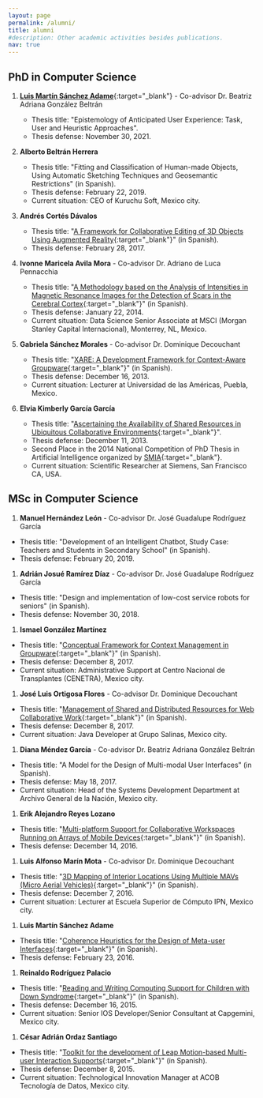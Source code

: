 ```yaml
---
layout: page
permalink: /alumni/
title: alumni
#description: Other academic activities besides publications.
nav: true
---
```


## PhD in Computer Science

1. [**Luis Martín Sánchez Adame**](https://mexchi.com/){:target="_blank"} - Co-advisor Dr. Beatriz Adriana González Beltrán
   - Thesis title: "Epistemology of Anticipated User Experience: Task, User and Heuristic Approaches".
   - Thesis defense: November 30, 2021.

1. **Alberto Beltrán Herrera**
   - Thesis title: "Fitting and Classification of Human-made Objects, Using Automatic Sketching Techniques and Geosemantic Restrictions" (in Spanish).
   - Thesis defense: February 22, 2019.
   - Current situation: CEO of Kuruchu Soft, Mexico city.

1. **Andrés Cortés Dávalos**
   - Thesis title: "[A Framework for Collaborative Editing of 3D Objects Using Augmented Reality](https://www.cs.cinvestav.mx/tesisgraduados/2017/ResumenAndresCortes.html){:target="_blank"}" (in Spanish).
   - Thesis defense: February 28, 2017.

1. **Ivonne Maricela Avila Mora** - Co-advisor Dr. Adriano de Luca Pennacchia
   - Thesis title: "[A Methodology based on the Analysis of Intensities in Magnetic Resonance Images for the Detection of Scars in the Cerebral Cortex](https://www.cs.cinvestav.mx/tesisgraduados/2014/resumenIvonneAvila.html){:target="_blank"}" (in Spanish).
   - Thesis defense: January 22, 2014.
   - Current situation: Data Science Senior Associate at MSCI (Morgan Stanley Capital Internacional), Monterrey, NL, Mexico.

1. **Gabriela Sánchez Morales** - Co-advisor Dr. Dominique Decouchant
   - Thesis title: "[XARE: A Development Framework for Context-Aware Groupware](https://www.cs.cinvestav.mx/tesisgraduados/2013/resumenGabrielaSanchez.html){:target="_blank"}" (in Spanish).
   - Thesis defense: December 16, 2013.
   - Current situation: Lecturer at Universidad de las Américas, Puebla, Mexico.

1. **Elvia Kimberly García García**
   - Thesis title: "[Ascertaining the Availability of Shared Resources in Ubiquitous Collaborative Environments](https://www.cs.cinvestav.mx/tesisgraduados/2013/resumenElviaGarcia.html){:target="_blank"}".
   - Thesis defense: December 11, 2013.
    - Second Place in the 2014 National Competition of PhD Thesis in Artificial Intelligence organized by [SMIA](http://smia.mx/){:target="_blank"}.
   - Current situation: Scientific Researcher at Siemens, San Francisco CA, USA.

## MSc in Computer Science

1. **Manuel Hernández León** - Co-advisor Dr. José Guadalupe Rodríguez García
  - Thesis title: "Development of an Intelligent Chatbot, Study Case: Teachers and Students in Secondary School" (in Spanish).
  - Thesis defense: February 20, 2019.

1. **Adrián Josué Ramírez Díaz** - Co-advisor Dr. José Guadalupe Rodríguez García
  - Thesis title: "Design and implementation of low-cost service robots for seniors" (in Spanish).
  - Thesis defense: November 30, 2018.

1. **Ismael González Martínez**
  - Thesis title: "[Conceptual Framework for Context Management in Groupware](https://www.cs.cinvestav.mx/tesisgraduados/2017/resumenIsmaelMtez.html){:target="_blank"}" (in Spanish).
  - Thesis defense: December 8, 2017.
  - Current situation: Administrative Support at Centro Nacional de Transplantes (CENETRA), Mexico city.

1. **José Luis Ortigosa Flores** - Co-advisor Dr. Dominique Decouchant
  - Thesis title: "[Management of Shared and Distributed Resources for Web Collaborative Work](https://www.cs.cinvestav.mx/tesisgraduados/2017/resumenJoseOrtigosa.html){:target="_blank"}" (in Spanish).
  - Thesis defense: December 8, 2017.
  - Current situation: Java Developer at Grupo Salinas, Mexico city.

1. **Diana Méndez García** - Co-advisor Dr. Beatriz Adriana González Beltrán
  - Thesis title: "A Model for the Design of Multi-modal User Interfaces" (in Spanish).
  - Thesis defense: May 18, 2017.
  - Current situation: Head of the Systems Development Department at Archivo General de la Nación, Mexico city.

1. **Erik Alejandro Reyes Lozano**
  - Thesis title: "[Multi-platform Support for Collaborative Workspaces Running on Arrays of Mobile Devices](https://www.cs.cinvestav.mx/tesisgraduados/2016/ResumenErikReyes.html){:target="_blank"}" (in Spanish).
  - Thesis defense: December 14, 2016.

1. **Luis Alfonso Marín Mota** - Co-advisor Dr. Dominique Decouchant
  - Thesis title: "[3D Mapping of Interior Locations Using Multiple MAVs (Micro Aerial Vehicles)](https://www.cs.cinvestav.mx/tesisgraduados/2016/ResumenLuisMarin.html){:target="_blank"}" (in Spanish).
  - Thesis defense: December 7, 2016.
  - Current situation: Lecturer at Escuela Superior de Cómputo IPN, Mexico city.

1. **Luis Martín Sánchez Adame**
  - Thesis title: "[Coherence Heuristics for the Design of Meta-user Interfaces](https://www.cs.cinvestav.mx/tesisgraduados/2016/ResumenLuisSanchez.html){:target="_blank"}" (in Spanish).
  - Thesis defense: February 23, 2016.

1. **Reinaldo Rodríguez Palacio**
  - Thesis title: "[Reading and Writing Computing Support for Children with Down Syndrome](https://www.cs.cinvestav.mx/tesisgraduados/2015/ResumenReinaldoRodriguez.html){:target="_blank"}" (in Spanish).
  - Thesis defense: December 16, 2015.
  - Current situation: Senior IOS Developer/Senior Consultant at Capgemini, Mexico city.

1. **César Adrián Ordaz Santiago**
  - Thesis title: "[Toolkit for the development of Leap Motion-based Multi-user Interaction Supports](https://www.cs.cinvestav.mx/tesisgraduados/2015/ResumenCesarOrdaz.html){:target="_blank"}" (in Spanish).
  - Thesis defense: December 8, 2015.
  - Current situation: Technological Innovation Manager at ACOB Tecnología de Datos, Mexico city.
